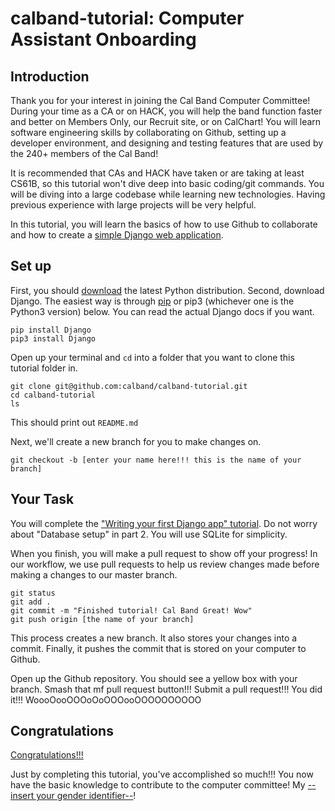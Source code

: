 # calband-tutorial: Computer Assistant Onboarding

## Introduction

Thank you for your interest in joining the Cal Band Computer Committee! During your time as a CA or on HACK, you will help the band function faster and better on Members Only, our Recruit site, or on CalChart! You will learn software engineering skills by collaborating on Github, setting up a developer environment, and designing and testing features that are used by the 240+ members of the Cal Band!

It is recommended that CAs and HACK have taken or are taking at least CS61B, so this tutorial won't dive deep into basic coding/git commands. You will be diving into a large codebase while learning new technologies. Having previous experience with large projects will be very helpful.

In this tutorial, you will learn the basics of how to use Github to collaborate and how to create a [simple Django web application](https://youtu.be/Dma8Cq2i0cc?t=41s).

## Set up

First, you should [download](https://www.python.org/) the latest Python distribution. Second, download Django. The easiest way is through [pip](https://pip.pypa.io/en/stable/installing/) or pip3 (whichever one is the Python3 version) below. You can read the actual Django docs if you want.

```
pip install Django
pip3 install Django
```

Open up your terminal and `cd` into a folder that you want to clone this tutorial folder in.

```
git clone git@github.com:calband/calband-tutorial.git
cd calband-tutorial
ls
```

This should print out `README.md`

Next, we'll create a new branch for you to make changes on.

```
git checkout -b [enter your name here!!! this is the name of your branch]
```

## Your Task

You will complete the ["Writing your first Django app" tutorial](https://docs.djangoproject.com/en/2.0/intro/tutorial01/). Do not worry about "Database setup" in part 2. You will use SQLite for simplicity.

When you finish, you will make a pull request to show off your progress! In our workflow, we use pull requests to help us review changes made before making a changes to our master branch.

```
git status
git add .
git commit -m "Finished tutorial! Cal Band Great! Wow"
git push origin [the name of your branch]
```

This process creates a new branch. It also stores your changes into a commit. Finally, it pushes the commit that is stored on your computer to Github.

Open up the Github repository. You should see a yellow box with your branch. Smash that mf pull request button!!! Submit a pull request!!! You did it!!! WoooOooOOOoOoOOOooOOOOOOOOOO

## Congratulations

[Congratulations!!!](https://youtu.be/1Bix44C1EzY)

Just by completing this tutorial, you've accomplished so much!!! You now have the basic knowledge to contribute to the computer committee! My [--insert your gender identifier--](https://youtu.be/I04OIfbBrTg)!
